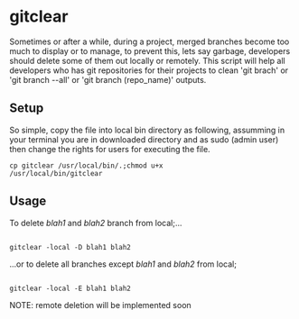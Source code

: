 gitclear
========

Sometimes or after a while, during a project, merged branches become too much to display or to manage, to prevent this, lets say garbage, developers should delete some of them out locally or remotely. This script will help all developers who has git repositories for their projects to clean 'git brach' or 'git branch --all' or 'git branch (repo_name)' outputs.

Setup
-----
So simple, copy the file into local bin directory as following, assumming in your terminal you are in downloaded directory and as sudo (admin user) then change the rights for users for executing the file.

<code>cp gitclear /usr/local/bin/.;chmod u+x /usr/local/bin/gitclear</code>

Usage
-----
To delete <i>blah1</i> and <i>blah2</i> branch from local;...

<code>
gitclear -local -D blah1 blah2
</code>

...or to delete all branches except <i>blah1</i> and <i>blah2</i> from local;

<code>
gitclear -local -E blah1 blah2
</code>

NOTE: remote deletion will be implemented soon
